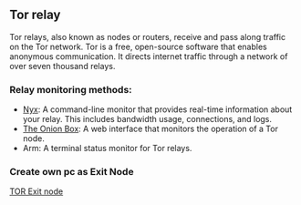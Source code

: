 ## Tor relay
Tor relays, also known as nodes or routers, receive and pass along traffic on the Tor network. Tor is a free, open-source software that enables anonymous communication. It directs internet traffic through a network of over seven thousand relays.

### Relay monitoring methods: 
* [Nyx](https://nyx.torproject.org/#home): A command-line monitor that provides real-time information about your relay. This includes bandwidth usage, connections, and logs.
* [The Onion Box](https://pypi.org/project/theonionbox/): A web interface that monitors the operation of a Tor node.
* Arm: A terminal status monitor for Tor relays.

### Create own pc as Exit Node
[TOR Exit node](/docs/TorExitNode.md)

